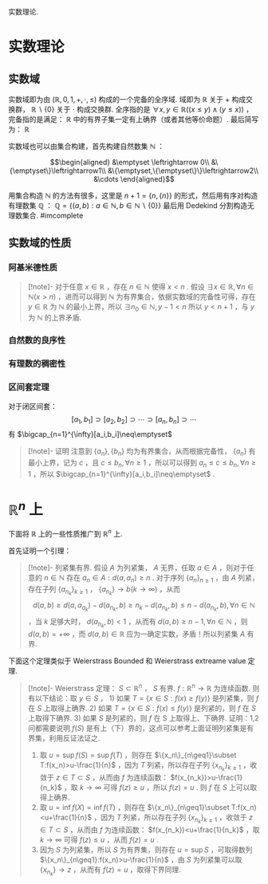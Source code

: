 实数理论.

# 实数理论

## 实数域

实数域即为由 $(\mathbb{R},0,1,+,\cdot,\leq)$ 构成的一个完备的全序域. 域即为 $\mathbb{R}$ 关于 $+$ 构成交换群， $\mathbb{R}\backslash\{0\}$ 关于 $\cdot$ 构成交换群. 全序指的是 $\forall x,y\in \mathbb{R}((x\leq y)\wedge(y\leq x))$ ，完备指的是满足： $\mathbb{R}$ 中的有界子集一定有上确界（或者其他等价命题）. 最后简写为： $\mathbb{R}$

实数域也可以由集合构建，首先构建自然数集 $\mathbb{N}$ ： 

$$\begin{aligned}
&\emptyset \leftrightarrow 0\\
&\{\emptyset\}\leftrightarrow1\\
&\{\emptyset,\{\emptyset\}\}\leftrightarrow2\\
&\cdots
\end{aligned}$$

用集合构造 $\mathbb{N}$ 的方法有很多，这里是 $n+1=\{n,\{n\}\}$ 的形式，然后用有序对构造有理数集 $\mathbb{Q}$ ： $\mathbb{Q}=\{(a,b):a\in \mathbb{N},b\in \mathbb{N}\backslash\{0\}\}$ 最后用 Dedekind 分割构造无理数集合. #imcomplete 

## 实数域的性质

### 阿基米德性质

>[!note]- 对于任意 $x\in \mathbb{R}$ ，存在 $n\in \mathbb{N}$ 使得 $x<n$ .
>假设 $\exists x\in \mathbb{R},\forall n\in \mathbb{N}(x>n)$ ，进而可以得到 $\mathbb{N}$ 为有界集合，依据实数域的完备性可得，存在 $y\in \mathbb{R}$ 为 $\mathbb{N}$ 的最小上界，所以 $\exists n_0\in \mathbb{N},y-1<n$ 所以 $y<n+1$ ，与 $y$ 为 $\mathbb{N}$ 的上界矛盾.

### 自然数的良序性

### 有理数的稠密性

### 区间套定理

对于闭区间套： $$[a_1,b_1]\supset [a_2,b_2]\supset\cdots\supset[a_n,b_n]\supset\cdots$$ 有 $\bigcap_{n=1}^{\infty}[a_i,b_i]\neq\emptyset$

>[!note]- 证明
>注意到 $\{a_n\},\{b_n\}$ 均为有界集合，从而根据完备性， $\{a_n\}$ 有最小上界，记为 $c$ ，且 $c\leq b_n,\forall n\geq1$ ，所以可以得到 $a_n\leq c\leq b_n,\forall n\geq1$ ，所以 $\bigcap_{n=1}^{\infty}[a_i,b_i]\neq\emptyset$ .

# $\mathbb{R}^n$ 上

下面将 $\mathbb{R}$ 上的一些性质推广到 $\mathbb{R}^n$ 上.

首先证明一个引理：

>[!note]-  列紧集有界.
>假设 $A$ 为列紧集， $A$ 无界，任取 $a\in A$ ，则对于任意的 $n\in \mathbb{N}$ 存在 $a_n\in A:d(a,a_n)\geq n$ . 对于序列 $\{a_n\}_{n\geq1}$ ，由 $A$ 列紧，存在子列 $\{a_{n_k}\}_{k\geq1}$ ， $\{a_{n_k}\}\rightarrow b(k\rightarrow \infty)$ ，从而 $$d(a,b)\geq d(a,a_{a_k})-d(a_{n_k},b)\geq n_k-d(a_{n_k},b)\leq n-d(a_{n_k},b),\forall n\in \mathbb{N}$$ ，当 $k$ 足够大时， $d(a_{n_k},b)<1$ ，从而有 $d(a,b)\geq n-1,\forall n\in \mathbb{N}$ ，则 $d(a,b)=+\infty$ ，而 $d(a,b)\in \mathbb{R}$ 应为一确定实数，矛盾！所以列紧集 $A$ 有界.

下面这个定理类似于 Weierstrass Bounded 和 Weierstrass extreame value 定理.

>[!note]- Weierstrass 定理： $S\subset \mathbb{R}^n$ ， $S$ 有界. $f:\mathbb{R}^n\rightarrow \mathbb{R}$ 为连续函数. 则有以下结论：取 $y\in S$ ， 1) 如果 $T=\{x\in S:f(x)\geq f(y)\}$ 是列紧集，则 $f$ 在 $S$ 上取得上确界. 2) 如果 $T=\{x\in S:f(x)\leq f(y)\}$ 是列紧的，则 $f$ 在 $S$ 上取得下确界. 3) 如果 $S$ 是列紧的，则 $f$ 在 S 上取得上、下确界.
>证明：1,2 问都需要说明 $f(S)$ 是有上（下）界的，这点可以参考上面证明列紧集是有界集，利用反证法证之.
>1) 取 $u=\sup f(S)=\sup f(T)$ ，则存在 $\{x_n\}_{n\geq1}\subset T:f(x_n)>u-\frac{1}{n}$ ，因为 $T$ 列紧，所以存在子列 $\{x_{n_k}\}_{k\geq1}$ ，收敛于 $z\in T\subset S$ ，从而由 $f$ 为连续函数： $f(x_{n_k})>u-\frac{1}{n_k}$ ，取 $k\rightarrow \infty$ 可得 $f(z)\geq u$ ，所以 $f(z)=u$ . 则 $f$ 在 $S$ 上可以取得上确界.
>2) 取 $u=\inf f(X)=\inf f(T)$ ，则存在 $\{x_n\}_{n\geq1}\subset T:f(x_n)<u+\frac{1}{n}$ ，因为 $T$ 列紧，所以存在子列 $\{x_{n_k}\}_{k\geq1}$ ，收敛于 $z\in T\subset S$  ，从而由 $f$ 为连续函数： $f(x_{n_k})<u+\frac{1}{n_k}$ ，取 $k\rightarrow \infty$ 可得 $f(z)\leq u$ ，从而 $f(z)=u$ .
>3) 因为 $S$ 为列紧集，所以 $S$ 为有界集，则存在 $u=\sup S$ ，可取得数列 $\{x_n\}_{n\geq1}:f(x_n)>u-\frac{1}{n}$ ，由 $S$ 为列紧集可以取 $\{x_{n_k}\}\rightarrow z$ ，从而有 $f(z)=u$ ，取得下界同理.
